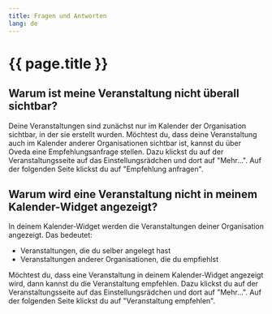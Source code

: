 ```yaml
---
title: Fragen und Antworten
lang: de
---
```

# {{ page.title }}

## Warum ist meine Veranstaltung nicht überall sichtbar?

Deine Veranstaltungen sind zunächst nur im Kalender der Organisation sichtbar, in der sie erstellt wurden. Möchtest du, dass deine Veranstaltung auch im Kalender anderer Organisationen sichtbar ist, kannst du über Oveda eine Empfehlungsanfrage stellen. Dazu klickst du auf der Veranstaltungsseite auf das Einstellungsrädchen und dort auf "Mehr...". Auf der folgenden Seite klickst du auf "Empfehlung anfragen".

## Warum wird eine Veranstaltung nicht in meinem Kalender-Widget angezeigt?

In deinem Kalender-Widget werden die Veranstaltungen deiner Organisation angezeigt. Das bedeutet:

- Veranstaltungen, die du selber angelegt hast
- Veranstaltungen anderer Organisationen, die du empfiehlst

Möchtest du, dass eine Veranstaltung in deinem Kalender-Widget angezeigt wird, dann kannst du die Veranstaltung empfehlen. Dazu klickst du auf der Veranstaltungsseite auf das Einstellungsrädchen und dort auf "Mehr...". Auf der folgenden Seite klickst du auf "Veranstaltung empfehlen".